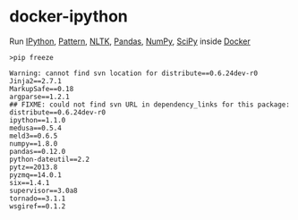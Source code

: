 docker-ipython
==============

Run [IPython](http://ipython.org), [Pattern](http://www.clips.ua.ac.be/pattern), [NLTK](http://nltk.org), [Pandas](http://pandas.pydata.org), [NumPy](http://www.numpy.org), [SciPy](http://scipy.org) inside [Docker](http://www.docker.io)

```
>pip freeze

Warning: cannot find svn location for distribute==0.6.24dev-r0
Jinja2==2.7.1
MarkupSafe==0.18
argparse==1.2.1
## FIXME: could not find svn URL in dependency_links for this package:
distribute==0.6.24dev-r0
ipython==1.1.0
medusa==0.5.4
meld3==0.6.5
numpy==1.8.0
pandas==0.12.0
python-dateutil==2.2
pytz==2013.8
pyzmq==14.0.1
six==1.4.1
supervisor==3.0a8
tornado==3.1.1
wsgiref==0.1.2

```
